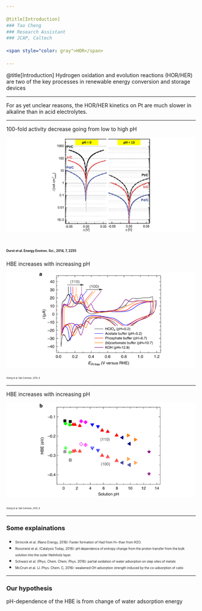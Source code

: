 ```yaml
---

@title[Introduction]
### Tao Cheng
### Research Assistant
### JCAP, Caltech

<span style="color: gray">HOR</span>

---
```


@title[Introduction]
Hydrogen oxidation and evolution reactions (HOR/HER) are two of the key processes in renewable energy conversion and storage devices

---
For as yet unclear reasons, the HOR/HER kinetics on Pt are much slower in alkaline than in acid electrolytes. 

---
100-fold activity decrease going from low to high pH

![](assets/f1.png)  

<span style="font-size: 0.4em">Durst et al. Energy Environ. Sci., 2014, 7, 2255</span>
---
HBE increases with increasing pH

![](assets/f3.png)  

<span style="font-size: 0.4em">Sheng et al.  Nat Commun, 2015, 6</span>

---
HBE increases with increasing pH

![](assets/f4.png)  

<span style="font-size: 0.4em">Sheng et al.  Nat Commun, 2015, 6</span>

---
### Some explainations
- <span style="font-size: 0.6em">Strmcnik et al. (Nano Energy, 2016): Faster formation of Had from H+ than from H2O.</span>
- <span style="font-size: 0.6em">Rossmeisl et al. (Catalysis Today, 2016): pH dependence of entropy change from the proton transfer from the bulk solution into the outer Helmholz layer.</span>
- <span style="font-size: 0.6em">Schwarz et al. (Phys. Chem. Chem. Phys. 2016): partial oxidation of water adsorption on step sites of metals</span>
- <span style="font-size: 0.6em">McCrum et al. (J. Phys. Chem. C, 2016): weakened OH adsorption strength induced by the co-adsorption of catio</span>

---
### Our hypothesis
pH-dependence of the HBE is from change of water adsorption energy
